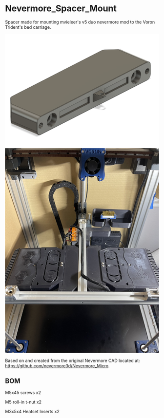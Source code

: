 # Nevermore_Spacer_Mount
Spacer made for mounting mvieleer's v5 duo nevermore mod to the Voron Trident's bed carriage.

<img src="nevermore_spacer.png" width="800">

<img src= "nevermore_spacer_installed.jpg" width="800">

Based on and created from the original Nevermore CAD located at: https://github.com/nevermore3d/Nevermore_Micro.

## BOM

M5x45 screws x2

M5 roll-in t-nut x2

M3x5x4 Heatset Inserts x2 
